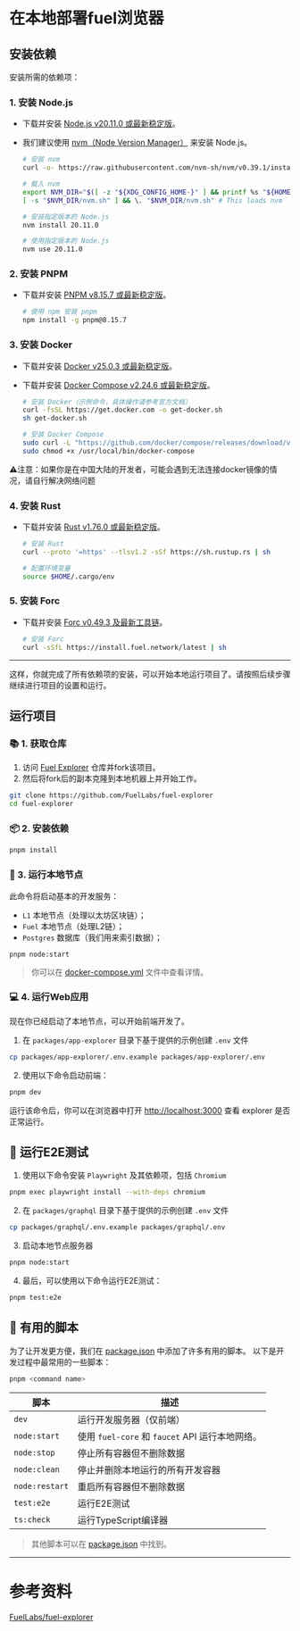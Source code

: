 # 在本地部署fuel浏览器

## 安装依赖

安装所需的依赖项：

### 1. 安装 Node.js

- 下载并安装 [Node.js v20.11.0 或最新稳定版](https://nodejs.org/en/)。
- 我们建议使用 [nvm（Node Version Manager）](https://github.com/nvm-sh/nvm) 来安装 Node.js。

  ```sh
  # 安装 nvm
  curl -o- https://raw.githubusercontent.com/nvm-sh/nvm/v0.39.1/install.sh | bash
  
  # 载入 nvm
  export NVM_DIR="$([ -z "${XDG_CONFIG_HOME-}" ] && printf %s "${HOME}/.nvm" || printf %s "${XDG_CONFIG_HOME}/nvm")"
  [ -s "$NVM_DIR/nvm.sh" ] && \. "$NVM_DIR/nvm.sh" # This loads nvm
  
  # 安装指定版本的 Node.js
  nvm install 20.11.0
  
  # 使用指定版本的 Node.js
  nvm use 20.11.0
  ```

### 2. 安装 PNPM

- 下载并安装 [PNPM v8.15.7 或最新稳定版](https://pnpm.io/installation/)。

  ```sh
  # 使用 npm 安装 pnpm
  npm install -g pnpm@8.15.7
  ```

### 3. 安装 Docker

- 下载并安装 [Docker v25.0.3 或最新稳定版](https://docs.docker.com/get-docker/)。
- 下载并安装 [Docker Compose v2.24.6 或最新稳定版](https://docs.docker.com/get-docker/)。

  ```sh
  # 安装 Docker（示例命令，具体操作请参考官方文档）
  curl -fsSL https://get.docker.com -o get-docker.sh
  sh get-docker.sh
  
  # 安装 Docker Compose
  sudo curl -L "https://github.com/docker/compose/releases/download/v2.24.6/docker-compose-$(uname -s)-$(uname -m)" -o /usr/local/bin/docker-compose
  sudo chmod +x /usr/local/bin/docker-compose
  ```

⚠️注意：如果你是在中国大陆的开发者，可能会遇到无法连接docker镜像的情况，请自行解决网络问题

### 4. 安装 Rust

- 下载并安装 [Rust v1.76.0 或最新稳定版](https://www.rust-lang.org/tools/install)。

  ```sh
  # 安装 Rust
  curl --proto '=https' --tlsv1.2 -sSf https://sh.rustup.rs | sh
  
  # 配置环境变量
  source $HOME/.cargo/env
  ```

### 5. 安装 Forc

- 下载并安装 [Forc v0.49.3 及最新工具链](https://install.fuel.network/latest)。

  ```sh
  # 安装 Forc
  curl -sSfL https://install.fuel.network/latest | sh
  ```

---

这样，你就完成了所有依赖项的安装，可以开始本地运行项目了。请按照后续步骤继续进行项目的设置和运行。

## 运行项目

### 📚 1. 获取仓库

1. 访问 [Fuel Explorer](https://github.com/FuelLabs/fuel-explorer) 仓库并fork该项目。
2. 然后将fork后的副本克隆到本地机器上并开始工作。

```sh
git clone https://github.com/FuelLabs/fuel-explorer
cd fuel-explorer
```

### 📦 2. 安装依赖

```sh
pnpm install
```

### 📒 3. 运行本地节点

此命令将启动基本的开发服务：

- `L1` 本地节点（处理以太坊区块链）；
- `Fuel` 本地节点（处理L2链）；
- `Postgres` 数据库（我们用来索引数据）；

```
pnpm node:start
```

> 你可以在 [docker-compose.yml](https://github.com/FuelLabs/fuel-explorer/blob/main/docker/docker-compose.yml) 文件中查看详情。

### 💻 4. 运行Web应用

现在你已经启动了本地节点，可以开始前端开发了。

1. 在 `packages/app-explorer` 目录下基于提供的示例创建 `.env` 文件

```sh
cp packages/app-explorer/.env.example packages/app-explorer/.env
```

2. 使用以下命令启动前端：

```sh
pnpm dev
``` 

运行该命令后，你可以在浏览器中打开 [http://localhost:3000](http://localhost:3000) 查看 explorer 是否正常运行。

## 🧪 运行E2E测试

1. 使用以下命令安装 `Playwright` 及其依赖项，包括 `Chromium`

```sh
pnpm exec playwright install --with-deps chromium
```

2. 在 `packages/graphql` 目录下基于提供的示例创建 `.env` 文件

```sh
cp packages/graphql/.env.example packages/graphql/.env
```

3. 启动本地节点服务器

```sh
pnpm node:start
```

4. 最后，可以使用以下命令运行E2E测试：

```sh
pnpm test:e2e
```

## 🧰 有用的脚本

为了让开发更方便，我们在 [package.json](https://github.com/FuelLabs/fuel-explorer/blob/main/package.json) 中添加了许多有用的脚本。
以下是开发过程中最常用的一些脚本：

```sh
pnpm <command name>
```

| 脚本             | 描述                                                |
| -------------- | ------------------------------------------------- |
| `dev`          | 运行开发服务器（仅前端）                             |
| `node:start`   | 使用 `fuel-core` 和 `faucet` API 运行本地网络。      |
| `node:stop`    | 停止所有容器但不删除数据                             |
| `node:clean`   | 停止并删除本地运行的所有开发容器                      |
| `node:restart` | 重启所有容器但不删除数据                             |
| `test:e2e`     | 运行E2E测试                                         |
| `ts:check`     | 运行TypeScript编译器                                 |

> 其他脚本可以在 [package.json](https://github.com/FuelLabs/fuel-explorer/blob/main/package.json) 中找到。

---

# 参考资料

[FuelLabs/fuel-explorer](https://github.com/FuelLabs/fuel-explorer)